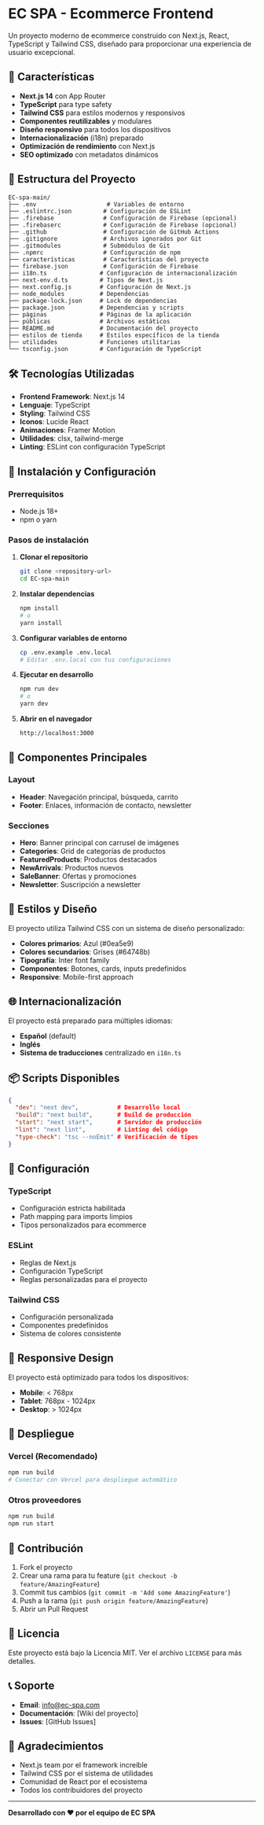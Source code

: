 # EC SPA - Ecommerce Frontend

Un proyecto moderno de ecommerce construido con Next.js, React, TypeScript y Tailwind CSS, diseñado para proporcionar una experiencia de usuario excepcional.

## 🚀 Características

- **Next.js 14** con App Router
- **TypeScript** para type safety
- **Tailwind CSS** para estilos modernos y responsivos
- **Componentes reutilizables** y modulares
- **Diseño responsivo** para todos los dispositivos
- **Internacionalización** (i18n) preparado
- **Optimización de rendimiento** con Next.js
- **SEO optimizado** con metadatos dinámicos

## 📁 Estructura del Proyecto

```
EC-spa-main/
├── .env                    # Variables de entorno
├── .eslintrc.json         # Configuración de ESLint
├── .firebase              # Configuración de Firebase (opcional)
├── .firebaserc            # Configuración de Firebase (opcional)
├── .github                # Configuración de GitHub Actions
├── .gitignore             # Archivos ignorados por Git
├── .gitmodules            # Submódulos de Git
├── .npmrc                 # Configuración de npm
├── características        # Características del proyecto
├── firebase.json          # Configuración de Firebase
├── i18n.ts               # Configuración de internacionalización
├── next-env.d.ts         # Tipos de Next.js
├── next.config.js        # Configuración de Next.js
├── node_modules          # Dependencias
├── package-lock.json     # Lock de dependencias
├── package.json          # Dependencias y scripts
├── páginas               # Páginas de la aplicación
├── públicas              # Archivos estáticos
├── README.md             # Documentación del proyecto
├── estilos de tienda     # Estilos específicos de la tienda
├── utilidades            # Funciones utilitarias
└── tsconfig.json         # Configuración de TypeScript
```

## 🛠️ Tecnologías Utilizadas

- **Frontend Framework**: Next.js 14
- **Lenguaje**: TypeScript
- **Styling**: Tailwind CSS
- **Iconos**: Lucide React
- **Animaciones**: Framer Motion
- **Utilidades**: clsx, tailwind-merge
- **Linting**: ESLint con configuración TypeScript

## 🚀 Instalación y Configuración

### Prerrequisitos

- Node.js 18+ 
- npm o yarn

### Pasos de instalación

1. **Clonar el repositorio**
   ```bash
   git clone <repository-url>
   cd EC-spa-main
   ```

2. **Instalar dependencias**
   ```bash
   npm install
   # o
   yarn install
   ```

3. **Configurar variables de entorno**
   ```bash
   cp .env.example .env.local
   # Editar .env.local con tus configuraciones
   ```

4. **Ejecutar en desarrollo**
   ```bash
   npm run dev
   # o
   yarn dev
   ```

5. **Abrir en el navegador**
   ```
   http://localhost:3000
   ```

## 📱 Componentes Principales

### Layout
- **Header**: Navegación principal, búsqueda, carrito
- **Footer**: Enlaces, información de contacto, newsletter

### Secciones
- **Hero**: Banner principal con carrusel de imágenes
- **Categories**: Grid de categorías de productos
- **FeaturedProducts**: Productos destacados
- **NewArrivals**: Productos nuevos
- **SaleBanner**: Ofertas y promociones
- **Newsletter**: Suscripción a newsletter

## 🎨 Estilos y Diseño

El proyecto utiliza Tailwind CSS con un sistema de diseño personalizado:

- **Colores primarios**: Azul (#0ea5e9)
- **Colores secundarios**: Grises (#64748b)
- **Tipografía**: Inter font family
- **Componentes**: Botones, cards, inputs predefinidos
- **Responsive**: Mobile-first approach

## 🌐 Internacionalización

El proyecto está preparado para múltiples idiomas:

- **Español** (default)
- **Inglés**
- **Sistema de traducciones** centralizado en `i18n.ts`

## 📦 Scripts Disponibles

```json
{
  "dev": "next dev",           # Desarrollo local
  "build": "next build",       # Build de producción
  "start": "next start",       # Servidor de producción
  "lint": "next lint",         # Linting del código
  "type-check": "tsc --noEmit" # Verificación de tipos
}
```

## 🔧 Configuración

### TypeScript
- Configuración estricta habilitada
- Path mapping para imports limpios
- Tipos personalizados para ecommerce

### ESLint
- Reglas de Next.js
- Configuración TypeScript
- Reglas personalizadas para el proyecto

### Tailwind CSS
- Configuración personalizada
- Componentes predefinidos
- Sistema de colores consistente

## 📱 Responsive Design

El proyecto está optimizado para todos los dispositivos:

- **Mobile**: < 768px
- **Tablet**: 768px - 1024px
- **Desktop**: > 1024px

## 🚀 Despliegue

### Vercel (Recomendado)
```bash
npm run build
# Conectar con Vercel para despliegue automático
```

### Otros proveedores
```bash
npm run build
npm run start
```

## 🤝 Contribución

1. Fork el proyecto
2. Crear una rama para tu feature (`git checkout -b feature/AmazingFeature`)
3. Commit tus cambios (`git commit -m 'Add some AmazingFeature'`)
4. Push a la rama (`git push origin feature/AmazingFeature`)
5. Abrir un Pull Request

## 📄 Licencia

Este proyecto está bajo la Licencia MIT. Ver el archivo `LICENSE` para más detalles.

## 📞 Soporte

- **Email**: info@ec-spa.com
- **Documentación**: [Wiki del proyecto]
- **Issues**: [GitHub Issues]

## 🙏 Agradecimientos

- Next.js team por el framework increíble
- Tailwind CSS por el sistema de utilidades
- Comunidad de React por el ecosistema
- Todos los contribuidores del proyecto

---

**Desarrollado con ❤️ por el equipo de EC SPA**
